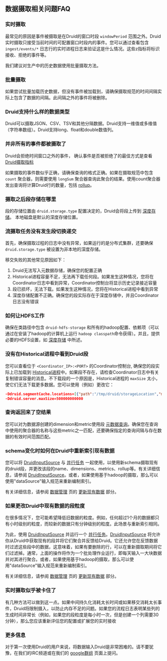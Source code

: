 <!-- toc -->

<script async src="https://pagead2.googlesyndication.com/pagead/js/adsbygoogle.js"></script>
<ins class="adsbygoogle"
     style="display:block; text-align:center;"
     data-ad-layout="in-article"
     data-ad-format="fluid"
     data-ad-client="ca-pub-8828078415045620"
     data-ad-slot="7586680510"></ins>
<script>
     (adsbygoogle = window.adsbygoogle || []).push({});
</script>

## 数据摄取相关问题FAQ
### 实时摄取

最常见的原因是事件被摄取是在Druid的窗口时段 `windowPeriod` 范围之外。Druid实时摄取只接受当前时间的可配置窗口时段内的事件。您可以通过查看包含 `ingest/events/*` 日志行的实时进程日志来验证这是什么情况。这些z指标将标识接收、拒绝的事件等。

我们建议对生产中的历史数据使用批量摄取方法。

### 批量摄取

如果尝试批量加载历史数据，但没有事件被加载到，请确保摄取规范的时间间隔实际上包含了数据的间隔。此间隔之外的事件将被删除。

### Druid支持什么样的数据类型

Druid可以摄取JSON、CSV、TSV和其他分隔数据。Druid支持一维值或多维值（字符串数组）。Druid支持long、float和double数值列。

### 并非所有的事件都被摄取了

Druid会拒绝时间窗口之外的事件， 确认事件是否被拒绝了的最佳方式是查看 [Druid摄取指标](../Operations/metrics.md)

如果摄取的事件数似乎正确，请确保查询的格式正确。如果在摄取规范中包含 `count` 聚合器，则需要使用 `longSum` 聚合器查询此聚合的结果。使用count聚合器发出查询将计算Druid行的数量，包括 [rollup](ingestion.md#rollup)。

### 摄取之后段存储在哪里

段的存储位置由 `druid.storage.type` 配置决定的，Druid会将段上传到 [深度存储](../design/Deepstorage.md)。 本地磁盘是默认的深度存储位置。

### 流摄取任务没有发生段切换递交

首先，确保摄取过程的日志中没有异常，如果运行的是分布式集群，还要确保 `druid.storage.type` 被设置为非本地的深度存储。

移交失败的其他常见原因如下：

1. Druid无法写入元数据存储，确保您的配置正确
2. Historical进程容量不足，无法再下载任何段。如果发生这种情况，您将在Coordinator日志中看到异常，Coordinator控制台将显示历史记录接近容量
3. 段已损坏，无法下载。如果发生这种情况，您将在Historical进程中看到异常
4. 深度存储配置不正确。确保您的段实际存在于深度存储中，并且Coordinator日志没有错误

### 如何让HDFS工作

确保在类路径中包含 `druid-hdfs-storage` 和所有的hadoop配置、依赖项（可以通过在安装了hadoop的计算机上运行 `hadoop classpath`命令获得）。并且，提供必要的HDFS设置，如 [深度存储](../design/Deepstorage.md) 中所述。

### 没有在Historical进程中看到Druid段

您可以查看位于 `<Coordinator_IP>:<PORT>` 的Coordinator控制台, 确保您的段实际上已加载到 [Historical进程](../design/Historical.md)中。如果段不存在，请检查Coordinator日志中有关复制错误容量的消息。不下载段的一个原因是，Historical进程的 `maxSize` 太小，使它们无法下载更多数据。您可以使用（例如）更改它：

```json
-Ddruid.segmentCache.locations=[{"path":"/tmp/druid/storageLocation","maxSize":"500000000000"}]
-Ddruid.server.maxSize=500000000000
```

### 查询返回来了空结果

您可以对为数据源创建的dimension和metric使用段 [元数据查询](../Querying/segmentMetadata.md)。确保您在查询中使用的聚合器的名称与这些metric之一匹配，还要确保指定的查询间隔与存在数据的有效时间范围匹配。

### schema变化时如何在Druid中重新索引现有数据

您可以将 [DruidInputSource](native.md#Druid输入源) 与 [并行任务](native.md#并行任务) 一起使用，以使用新schema摄取现有的druid段，并更改该段的name、dimensions、metrics、rollup等。有关详细信息，请参阅 [DruidInputSource](native.md#Druid输入源)。或者，如果使用基于hadoop的摄取，那么可以使用"dataSource"输入规范来重新编制索引。

有关详细信息，请参阅 [数据管理](datamanage.md) 页的 [更新现有数据](datamanage.md#更新现有的数据) 部分。

### 如果更改Druid中现有数据的段粒度

在很多情况下，您可能希望降低旧数据的粒度。例如，任何超过1个月的数据都只有小时级别的粒度，而较新的数据只有分钟级别的粒度。此场景与重新索引相同。

为此，使用 [DruidInputSource](native.md#Druid输入源) 并运行一个 [并行任务](native.md#并行任务)。[DruidInputSource](native.md#Druid输入源) 将允许你从Druid中获取现有的段并将它们聚合并反馈给Druid。它还允许您在反馈数据时过滤这些段中的数据，这意味着，如果有要删除的行，可以在重新摄取期间将它们过滤掉。通常，上面的操作将作为一个批处理作业运行，即每天输入一大块数据并对其进行聚合。或者，如果使用基于hadoop的摄取，那么可以使用"dataSource"输入规范来重新编制索引。

有关详细信息，请参阅 [数据管理](datamanage.md) 页的 [更新现有数据](datamanage.md#更新现有的数据) 部分。

### 实时摄取似乎被卡住了

有几种方法可以做到这一点。如果中间持久化消耗太长时间或如果移交消耗太长事件，Druid将限制摄入，以防止内存不足的问题。如果您的流程日志表明某些列的生成时间非常长（例如，如果您的段粒度是每小时一次，但是创建一个列需要30分钟），那么您应该重新评估您的配置或扩展您的实时接收

### 更多信息

对于第一次使用Druid的用户来说，将数据输入Druid是非常困难的。请不要犹豫，在我们的IRC频道或在我们的 [google群组](https://groups.google.com/forum/#!forum/druid-user) 页面上提问。